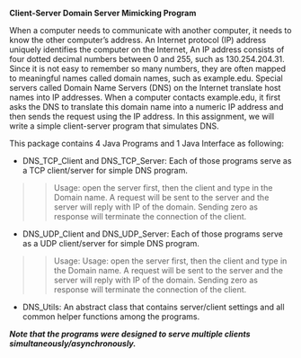 **Client-Server Domain Server Mimicking Program**

When a computer needs to communicate with another computer, it needs to know the other computer’s address. An Internet protocol (IP) address uniquely identifies the computer on the Internet, An IP address consists of four dotted decimal numbers between 0 and 255, such as 130.254.204.31. Since it is not easy to remember so many numbers, they are often mapped to meaningful names called domain names, such as example.edu. Special servers called Domain Name Servers (DNS) on the Internet translate host names into IP addresses. When a computer contacts example.edu, it first asks the DNS to translate this domain name into a numeric IP address and then sends the request using the IP address. In this assignment, we will write a simple client-server program that simulates DNS.

This package contains 4 Java Programs and 1 Java Interface as following:

* DNS_TCP_Client and DNS_TCP_Server: Each of those programs serve as a TCP client/server for simple DNS program.
>> Usage: open the server first, then the client and type in the Domain name. A request will be sent to the server and the server will reply with IP of the domain. Sending zero as response will terminate the connection of the client.

* DNS_UDP_Client and DNS_UDP_Server: Each of those programs serve as a UDP client/server for simple DNS program.
>> Usage: Usage: open the server first, then the client and type in the Domain name. A request will be sent to the server and the server will reply with IP of the domain. Sending zero as response will terminate the connection of the client. 

* DNS_Utils: An abstract class that contains server/client settings and all common helper functions among the programs.

**_Note that the programs were designed to serve multiple clients simultaneously/asynchronously._**
